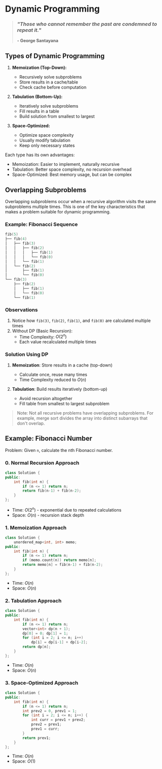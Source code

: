 # Dynamic Programming

> ### *"Those who cannot remember the past are condemned to repeat it."*
> **- George Santayana**

##  Types of Dynamic Programming

1. **Memoization (Top-Down):**
    - Recursively solve subproblems
    - Store results in a cache/table
    - Check cache before computation

2. **Tabulation (Bottom-Up):**
    - Iteratively solve subproblems
    - Fill results in a table
    - Build solution from smallest to largest

3. **Space-Optimized:**
    - Optimize space complexity
    - Usually modify tabulation
    - Keep only necessary states

Each type has its own advantages:
- Memoization: Easier to implement, naturally recursive
- Tabulation: Better space complexity, no recursion overhead
- Space-Optimized: Best memory usage, but can be complex

## Overlapping Subproblems

Overlapping subproblems occur when a recursive algorithm visits the same subproblems multiple times. This is one of the key characteristics that makes a problem suitable for dynamic programming.

### Example: Fibonacci Sequence
```cpp
fib(5)
├── fib(4)
│   ├── fib(3)
│   │   ├── fib(2)
│   │   │   ├── fib(1)
│   │   │   └── fib(0)
│   │   └── fib(1)
│   └── fib(2)
│       ├── fib(1)
│       └── fib(0)
└── fib(3)
    ├── fib(2)
    │   ├── fib(1)
    │   └── fib(0)
    └── fib(1)
```

### Observations
1. Notice how `fib(3)`, `fib(2)`, `fib(1)`, and `fib(0)` are calculated multiple times
2. Without DP (Basic Recursion):
   - Time Complexity: $O(2^n)$
   - Each value recalculated multiple times

### Solution Using DP
1. **Memoization**: Store results in a cache (top-down)
   - Calculate once, reuse many times
   - Time Complexity reduced to $O(n)$

2. **Tabulation**: Build results iteratively (bottom-up)
   - Avoid recursion altogether
   - Fill table from smallest to largest subproblem

> Note: Not all recursive problems have overlapping subproblems. For example, merge sort divides the array into distinct subarrays that don't overlap.

## Example: Fibonacci Number

Problem: Given `n`, calculate the nth Fibonacci number.

### 0. Normal Recursion Approach
```cpp
class Solution {
public:
    int fib(int n) {
        if (n <= 1) return n;
        return fib(n-1) + fib(n-2);
    }
};
```
- Time: $O(2^n)$ - exponential due to repeated calculations
- Space: $O(n)$ - recursion stack depth

### 1. Memoization Approach
```cpp
class Solution {
    unordered_map<int, int> memo;
public:
    int fib(int n) {
        if (n <= 1) return n;
        if (memo.count(n)) return memo[n];
        return memo[n] = fib(n-1) + fib(n-2);
    }
};
```
- Time: $O(n)$
- Space: $O(n)$

### 2. Tabulation Approach
```cpp
class Solution {
public:
    int fib(int n) {
        if (n <= 1) return n;
        vector<int> dp(n + 1);
        dp[0] = 0; dp[1] = 1;
        for (int i = 2; i <= n; i++)
            dp[i] = dp[i-1] + dp[i-2];
        return dp[n];
    }
};
```
- Time: $O(n)$
- Space: $O(n)$

### 3. Space-Optimized Approach
```cpp
class Solution {
public:
    int fib(int n) {
        if (n <= 1) return n;
        int prev2 = 0, prev1 = 1;
        for (int i = 2; i <= n; i++) {
            int curr = prev1 + prev2;
            prev2 = prev1;
            prev1 = curr;
        }
        return prev1;
    }
};
```
- Time: $O(n)$
- Space: $O(1)$

